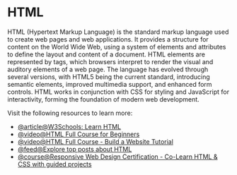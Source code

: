 # HTML

HTML (Hypertext Markup Language) is the standard markup language used to create web pages and web applications. It provides a structure for content on the World Wide Web, using a system of elements and attributes to define the layout and content of a document. HTML elements are represented by tags, which browsers interpret to render the visual and auditory elements of a web page. The language has evolved through several versions, with HTML5 being the current standard, introducing semantic elements, improved multimedia support, and enhanced form controls. HTML works in conjunction with CSS for styling and JavaScript for interactivity, forming the foundation of modern web development.

Visit the following resources to learn more:

- [@article@W3Schools: Learn HTML](https://www.w3schools.com/html/html_intro.asp)
- [@video@HTML Full Course for Beginners](https://youtu.be/mJgBOIoGihA)
- [@video@HTML Full Course - Build a Website Tutorial](https://www.youtube.com/watch?v=pQN-pnXPaVg)
- [@feed@Explore top posts about HTML](https://app.daily.dev/tags/html?ref=roadmapsh)
- [@course@Responsive Web Design Certification - Co-Learn HTML & CSS with guided projects](https://www.freecodecamp.org/learn/2022/responsive-web-design/)
